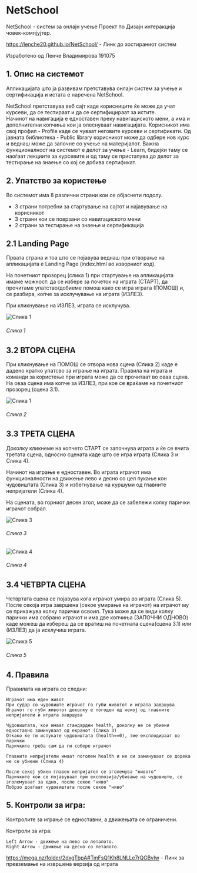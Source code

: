 # NetSchool

NetSchool - систем за онлајн учење
Проект по Дизајн интеракција човек-компјујтер.

https://lenche20.github.io/NetSchool/ - Линк до хостираниот систем

Изработено од Ленче Владимирова 191075




## 1.	Опис на системот 

Апликацијата што ја развивам претставува онлајн систем за учење и сертификација и истата е наречена NetSchool. 

NetSchool претставува веб сајт каде корисниците ќе може да учат курсеви, да се тестираат и да се сертифицираат за истите.  
Начинот на навигација е едноставен преку навигациското мени, а има и дополнителни копчиња кои ја олеснуваат навигацијата. 
Корисникот има свој профил - Profile каде се чуваат неговите курсеви и сертификати. 
Од јавната библиотека - Public library корисникот може да одбере нов курс и веднаш може да започне со учење на материјалот. 
Важна функционалност на системот е делот за учење - Learn, бидејќи таму се наоѓаат лекциите за курсевите и од таму се пристапува до делот за тестирање на знаење со кој се добива сертификат. 




## 2. Упатство за користењe

Во системот има 8 различни страни кои се објаснети подолу. 
- 3 страни потребни за стартување на сајтот и најавување на корисникот
- 3 страни кои се поврзани со навигациското мени
- 2 страни за тестирање на знаење и сертификација 


## 2.1 Landing Page

Првата страна и тоа што се појавува веднаш при отворање на апликацијата е Landing Page (index.html во изворниот код). 

На почетниот прозорец (слика 1) при стартување на апликацијата имаме можност: 
да се избере за почеток на играта (СТАРТ), 
да прочитаме упатство/добиеме помош како се игра играта (ПОМОШ) и, се разбира, 
копче за исклучување на играта (ИЗЛЕЗ). 

При кликнување на ИЗЛЕЗ, играта се исклучува.

![Слика 1](https://i.ibb.co/vPSvkg8/Screenshot-2.png)

###### Слика 1


## 3.2 ВТОРА СЦЕНА
При кликнување на ПОМОШ се отвора нова сцена (Слика 2) каде е дадено кратко упатсво за играње на играта. Правила на играта и команди за користење при играта може да се прочитаат во оваа сцена. На оваа сцена има копче за ИЗЛЕЗ, при кое се враќаме на почетниот прозорец (сцена 3.1). 

![Слика 1](https://ibb.co/WH2M6JB/Screenshot_1.png)

###### Слика 2

## 3.3 ТРЕТА СЦЕНА
Доколку кликнеме на копчето СТАРТ се започнува играта и ќе се вчита третата сцена, односно сцената каде што се игра играта (Слика 3 и Слика 4). 

Начинот на играње е едноставен. Во играта играчот има функционалности на движење лево и десно со цел пукање кон чудовиштата (Слика 3) и избегнување на куршуми од главните непријатели (Слика 4). 

На сцената, во горниот десен агол, може да се забележи колку парички играчот собрал. 

![Слика 3](https://i.ibb.co/3f0B76m/Screenshot-4.png) 

###### Слика 3

![Слика 4](https://i.ibb.co/jhqMQDf/Screenshot-6.png) 

###### Слика 4

## 3.4 ЧЕТВРТА СЦЕНА
Четвртата сцена се појавува кога играчот умира во играта (Слика 5). 
После секоја игра завршена (секое умирање на играчот) на играчот му се прикажува колку парички освоил. 
Тука може да се види колку парички има собрано играчот и има две копчиња (ЗАПОЧНИ ОДНОВО) каде можеш да избереш да се вратиш на почетната сцена(сцена 3.1) или (ИЗЛЕЗ) да ја исклучиш играта. 

![Слика 5](https://i.ibb.co/100D6fr/Screenshot-5.png)

###### Слика 5


## 4. Правила 

Правилата на играта се следни:

	Играчот има еден живот
	При судар со чудовиште играчот го губи животот и играта завршува
	Играчот го губи животот доколку е погоден од некој од главните непријатели и играта завршува

	Чудовиштата, кои имаат стандарден health, доколку не се убиени едноставно заминуваат од екранот (Слика 3)
	Откако ќе ги испукате чудовиштата (health==0), тие експлодираат во парички
	Паричките треба сам да ги собере играчот  

	Главните непријатели имаат поголем health и не си заминуваат се додека не се убиени (Слика 4)

	После секој убиен главен непријател се зголемува "нивото"
	Паричките кои се појавуваат при експлозија/убивање на чудовиште, се зголемуваат за едно, после секое "ниво"
	Побрзо доаѓаат чудовиштата после секое "ниво"




## 5.	Контроли за игра:
Контролите за играње се едноставни, а движењата се ограничени.

Контроли за игра:
	
	Left Arrow - движење на лево со леталото.
	Right Arrow - движење на десно со леталото.



https://mega.nz/folder/2dxgTbpA#TmFsQ1Kh8LNLLe7rQGBvIw - Линк за превземање на извршена верзија од играта

